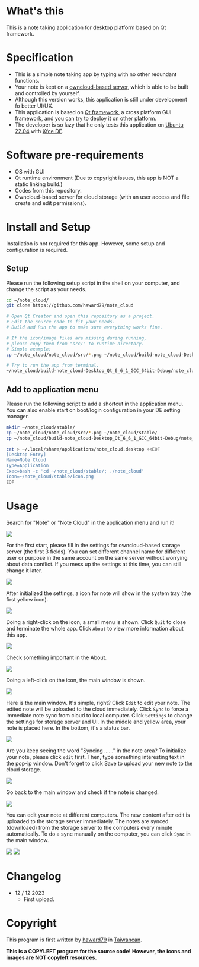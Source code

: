 # What's this
This is a note taking application for desktop platform based on Qt framework.

# Specification
- This is a simple note taking app by typing with no other redundant functions.
- Your note is kept on a [owncloud-based server](https://owncloud.com/), which is able to be built and controlled by yourself.
- Although this version works, this application is still under development fo better UI/UX.
- This application is based on [Qt framework](https://www.qt.io/), a cross platform GUI framework, and you can try to deploy it on other platform.
- The developer is so lazy that he only tests this application on [Ubuntu 22.04](https://ubuntu.com/) with [Xfce DE](https://www.xfce.org/).

# Software pre-requirements
- OS with GUI
- Qt runtime environment (Due to copyright issues, this app is NOT a static linking build.)
- Codes from this repository.
- Owncloud-based server for cloud storage (with an user access and file create and edit permissions).

# Install and Setup
Installation is not required for this app.
However, some setup and configuration is required.

## Setup
Please run the following setup script in the shell on your computer, and change the script as your needs.
```bash
cd ~/note_cloud/
git clone https://github.com/haward79/note_cloud

# Open Qt Creator and open this repository as a project.
# Edit the source code to fit your needs.
# Build and Run the app to make sure everything works fine.

# If the icon/image files are missing during running,
# please copy them from "src/" to runtime directory.
# Simple example:
cp ~/note_cloud/note_cloud/src/*.png ~/note_cloud/build-note_cloud-Desktop_Qt_6_6_1_GCC_64bit-Debug/

# Try to run the app from terminal.
~/note_cloud/build-note_cloud-Desktop_Qt_6_6_1_GCC_64bit-Debug/note_cloud
```

## Add to application menu
Please run the following script to add a shortcut in the application menu.
You can also enable start on boot/login configuration in your DE setting manager.
```bash
mkdir ~/note_cloud/stable/
cp ~/note_cloud/note_cloud/src/*.png ~/note_cloud/stable/
cp ~/note_cloud/build-note_cloud-Desktop_Qt_6_6_1_GCC_64bit-Debug/note_cloud ~/note_cloud/stable/

cat > ~/.local/share/applications/note_cloud.desktop <<EOF
[Desktop Entry]
Name=Note Cloud
Type=Application
Exec=bash -c 'cd ~/note_cloud/stable/; ./note_cloud'
Icon=~/note_cloud/stable/icon.png
EOF
```

# Usage
Search for "Note" or "Note Cloud" in the application menu and run it!

![](docs_src/appFinder.png)

For the first start, please fill in the settings for owncloud-based storage server (the first 3 fields).
You can set different channel name for different user or purpose in the same account on the same server without worrying about data conflict.
If you mess up the settings at this time, you can still change it later.

![](docs_src/settings.png)

After initialized the settings, a icon for note will show in the system tray (the first yellow icon).

![](docs_src/tray.png)

Doing a right-click on the icon, a small menu is shown.
Click `Quit` to close and terminate the whole app.
Click `About` to view more information about this app.

![](docs_src/tray_menu.png)

Check something important in the About.

![](docs_src/about.png)

Doing a left-click on the icon, the main window is shown.

![](docs_src/tray.png)

Here is the main window.
It's simple, right?
Click `Edit` to edit your note. The edited note will be uploaded to the cloud immediately.
Click `Sync` to force a immediate note sync from cloud to local computer.
Click `Settings` to change the settings for storage server and UI.
In the middle and yellow area, your note is placed here.
In the bottom, it's a status bar.

![](docs_src/view_not_init.png)

Are you keep seeing the word "Syncing ......" in the note area?
To initialize your note, please click `edit` first.
Then, type something interesting text in the pop-ip window.
Don't forget to click Save to upload your new note to the cloud storage.

![](docs_src/edit.png)

Go back to the main window and check if the note is changed.

![](docs_src/view_okay.png)

You can edit your note at different computers.
The new content after edit is uploaded to the storage server immediately.
The notes are synced (downloaed) from the storage server to the computers every minute automatically.
To do a sync manually on the computer, you can click `Sync` in the main window.

![](docs_src/sync_okay.png)
![](docs_src/sync_failed.png)

# Changelog
- 12 / 12 2023
  - First upload.

# Copyright
This program is first written by [haward79](https://www.haward79.tw/) in [Taiwancan](https://www.taiwancan.tw/).

**This is a COPYLEFT program for the source code!**
**However, the icons and images are NOT copyleft resources.**
